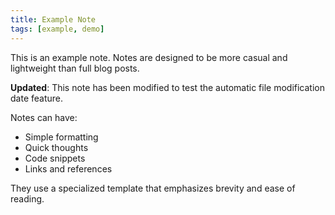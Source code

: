 ```yaml
---
title: Example Note
tags: [example, demo]
---
```


This is an example note. Notes are designed to be more casual and lightweight than full blog posts.

**Updated**: This note has been modified to test the automatic file modification date feature.

Notes can have:

- Simple formatting
- Quick thoughts
- Code snippets
- Links and references

They use a specialized template that emphasizes brevity and ease of reading.